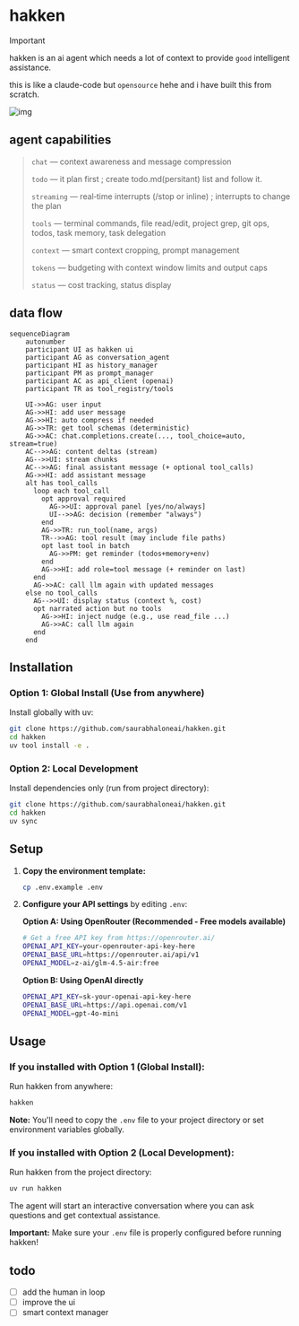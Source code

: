 # hakken
> [!IMPORTANT]
> hakken is an ai agent which needs a lot of context to provide `good` intelligent assistance.
> 
> this is like a claude-code but `opensource` hehe and i have built this from scratch. 

![img](assets/images/interface.png)

## agent capabilities

> `chat` — context awareness and message compression
>
> `todo` — it plan first ; create todo.md(persitant) list and follow it. 
> 
> `streaming` — real‑time interrupts (/stop or inline) ; interrupts to change the plan
>
> `tools` — terminal commands, file read/edit, project grep, git ops, todos, task memory, task delegation
>
> `context` — smart context cropping, prompt management
>
> `tokens` — budgeting with context window limits and output caps
>
> `status` — cost tracking, status display


## data flow 

```mermaid
sequenceDiagram
    autonumber
    participant UI as hakken ui
    participant AG as conversation_agent
    participant HI as history_manager
    participant PM as prompt_manager
    participant AC as api_client (openai)
    participant TR as tool_registry/tools

    UI->>AG: user input
    AG->>HI: add user message
    AG->>HI: auto compress if needed
    AG->>TR: get tool schemas (deterministic)
    AG->>AC: chat.completions.create(..., tool_choice=auto, stream=true)
    AC-->>AG: content deltas (stream)
    AG-->>UI: stream chunks
    AC-->>AG: final assistant message (+ optional tool_calls)
    AG->>HI: add assistant message
    alt has tool_calls
      loop each tool_call
        opt approval required
          AG->>UI: approval panel [yes/no/always]
          UI-->>AG: decision (remember "always")
        end
        AG->>TR: run_tool(name, args)
        TR-->>AG: tool result (may include file paths)
        opt last tool in batch
          AG->>PM: get reminder (todos+memory+env)
        end
        AG->>HI: add role=tool message (+ reminder on last)
      end
      AG->>AC: call llm again with updated messages
    else no tool_calls
      AG-->>UI: display status (context %, cost)
      opt narrated action but no tools
        AG->>HI: inject nudge (e.g., use read_file ...)
        AG->>AC: call llm again
      end
    end
```


## Installation

### Option 1: Global Install (Use from anywhere)
Install globally with uv:

```bash
git clone https://github.com/saurabhaloneai/hakken.git
cd hakken
uv tool install -e .
```

### Option 2: Local Development
Install dependencies only (run from project directory):

```bash
git clone https://github.com/saurabhaloneai/hakken.git
cd hakken
uv sync
```

## Setup

1. **Copy the environment template:**
   ```bash
   cp .env.example .env
   ```

2. **Configure your API settings** by editing `.env`:

   **Option A: Using OpenRouter (Recommended - Free models available)**
   ```bash
   # Get a free API key from https://openrouter.ai/
   OPENAI_API_KEY=your-openrouter-api-key-here
   OPENAI_BASE_URL=https://openrouter.ai/api/v1
   OPENAI_MODEL=z-ai/glm-4.5-air:free
   ```

   **Option B: Using OpenAI directly**
   ```bash
   OPENAI_API_KEY=sk-your-openai-api-key-here
   OPENAI_BASE_URL=https://api.openai.com/v1
   OPENAI_MODEL=gpt-4o-mini
   ```

## Usage

### If you installed with Option 1 (Global Install):
Run hakken from anywhere:

```bash
hakken
```

**Note:** You'll need to copy the `.env` file to your project directory or set environment variables globally.

### If you installed with Option 2 (Local Development):
Run hakken from the project directory:

```bash
uv run hakken
```

The agent will start an interactive conversation where you can ask questions and get contextual assistance.

**Important:** Make sure your `.env` file is properly configured before running hakken!



## todo 

- [ ] add the human in loop 
- [ ] improve the ui 
- [ ] smart context manager 